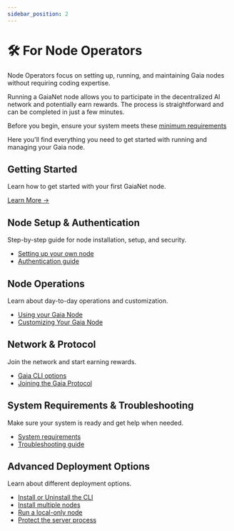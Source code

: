 ```yaml
---
sidebar_position: 2
---
```


# 🛠️ For Node Operators

Node Operators focus on setting up, running, and maintaining Gaia nodes without requiring coding expertise.

Running a GaiaNet node allows you to participate in the decentralized AI network and potentially earn rewards. The process is straightforward and can be completed in just a few minutes.

Before you begin, ensure your system meets these [minimum requirements](../getting-started/system-requirements)

Here you'll find everything you need to get started with running and managing your Gaia node.

## Getting Started
Learn how to get started with your first GaiaNet node.

[Learn More →](../getting-started/mynode/what-is-a-node.md)

## Node Setup & Authentication

Step-by-step guide for node installation, setup, and security.

- [Setting up your own node](../getting-started/quick-start)
- [Authentication guide](../getting-started/authentication)


## Node Operations
Learn about day-to-day operations and customization.

- [Using your Gaia Node](../getting-started/mynode)
- [Customizing Your Gaia Node](../getting-started/customize)

## Network & Protocol
Join the network and start earning rewards.

- [Gaia CLI options](../getting-started/cli-options)
- [Joining the Gaia Protocol](../getting-started/register)

## System Requirements & Troubleshooting
Make sure your system is ready and get help when needed.

- [System requirements](../getting-started/system-requirements)
- [Troubleshooting guide](../getting-started/troubleshooting)

## Advanced Deployment Options
Learn about different deployment options.

- [Install or Uninstall the CLI](../getting-started/install)
- [Install multiple nodes](../getting-started/advanced-deployment-options/multiple)
- [Run a local-only node](../getting-started/advanced-deployment-options/local)
- [Protect the server process](../getting-started/advanced-deployment-options/protect)
